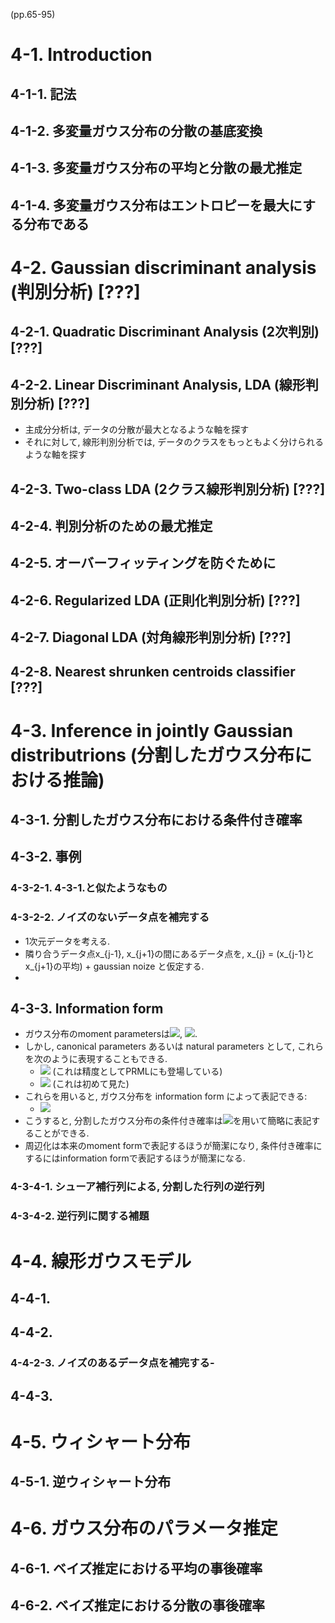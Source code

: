 (pp.65-95)

# 4-1. Introduction
## 4-1-1. 記法
## 4-1-2. 多変量ガウス分布の分散の基底変換
## 4-1-3. 多変量ガウス分布の平均と分散の最尤推定
## 4-1-4. 多変量ガウス分布はエントロピーを最大にする分布である

# 4-2. Gaussian discriminant analysis (判別分析) [???]
## 4-2-1. Quadratic Discriminant Analysis (2次判別) [???]
## 4-2-2. Linear Discriminant Analysis, LDA (線形判別分析) [???]
- 主成分分析は, データの分散が最大となるような軸を探す
- それに対して, 線形判別分析では, データのクラスをもっともよく分けられるような軸を探す
## 4-2-3. Two-class LDA (2クラス線形判別分析) [???]
## 4-2-4. 判別分析のための最尤推定
## 4-2-5. オーバーフィッティングを防ぐために
## 4-2-6. Regularized LDA (正則化判別分析) [???]
## 4-2-7. Diagonal LDA (対角線形判別分析) [???]
## 4-2-8. Nearest shrunken centroids classifier [???]

# 4-3. Inference in jointly Gaussian distributrions (分割したガウス分布における推論)
## 4-3-1. 分割したガウス分布における条件付き確率
## 4-3-2. 事例
### 4-3-2-1. 4-3-1.と似たようなもの
### 4-3-2-2. ノイズのないデータ点を補完する
- 1次元データを考える.
- 隣り合うデータ点x_{j-1}, x_{j+1}の間にあるデータ点を, x_{j} = (x_{j-1}とx_{j+1}の平均) + gaussian noize と仮定する.
- 

## 4-3-3. Information form
- ガウス分布のmoment parametersは<img src="https://latex.codecogs.com/gif.latex?\boldsymbol{\mu}" />, <img src="https://latex.codecogs.com/gif.latex?\boldsymbol{\Sigma}" />.
- しかし, canonical parameters あるいは natural parameters として, これらを次のように表現することもできる.
    - <img src="https://latex.codecogs.com/gif.latex?\boldsymbol{\Lambda}=\boldsymbol{\Sigma}^{-1}" /> (これは精度としてPRMLにも登場している)
    - <img src="https://latex.codecogs.com/gif.latex?\boldsymbol{\xi}=\boldsymbol{\Sigma}^{-1}\boldsymbol{\mu}" /> (これは初めて見た)
- これらを用いると, ガウス分布を information form によって表記できる:
    - <img src="https://latex.codecogs.com/gif.latex?\mathcal{N}_{c}(\mathbf{x}|\boldsymbol{\xi},\boldsymbol{\Lambda})=(2\pi)^{-D/2}|\boldsymbol{\Lambda}|^{\frac{1}{2}}\exp\left(-\frac{1}{2}(\mathbf{x}^{T}\boldsymbol{\Lambda}\mathbf{x}+\boldsymbol{\xi}^{T}\boldsymbol{\Lambda}^{-1}\boldsymbol{\xi}-2\mathbf{x}^{T}\boldsymbol{\xi})\right)" /> 
- こうすると, 分割したガウス分布の条件付き確率は<img src="https://latex.codecogs.com/gif.latex?\mathcal{N}_{c}" />を用いて簡略に表記することができる.
- 周辺化は本来のmoment formで表記するほうが簡潔になり, 条件付き確率にするにはinformation formで表記するほうが簡潔になる.
### 4-3-4-1. シューア補行列による, 分割した行列の逆行列
### 4-3-4-2. 逆行列に関する補題

# 4-4. 線形ガウスモデル
## 4-4-1.
## 4-4-2.
### 4-4-2-3. ノイズのあるデータ点を補完する-
## 4-4-3. 

# 4-5. ウィシャート分布
## 4-5-1. 逆ウィシャート分布

# 4-6. ガウス分布のパラメータ推定
## 4-6-1. ベイズ推定における平均の事後確率
## 4-6-2. ベイズ推定における分散の事後確率

